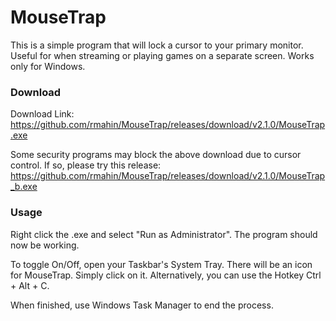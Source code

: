 # MouseTrap

This is a simple program that will lock a cursor to your primary monitor. Useful for when streaming or playing games on a separate screen.
Works only for Windows.

### Download

Download Link:
https://github.com/rmahin/MouseTrap/releases/download/v2.1.0/MouseTrap.exe

Some security programs may block the above download due to cursor control. If so, please try this release:
https://github.com/rmahin/MouseTrap/releases/download/v2.1.0/MouseTrap_b.exe

### Usage

Right click the .exe and select "Run as Administrator". The program should now be working.

To toggle On/Off, open your Taskbar's System Tray. There will be an icon for MouseTrap. Simply click on it.
Alternatively, you can use the Hotkey Ctrl + Alt + C.

When finished, use Windows Task Manager to end the process.

